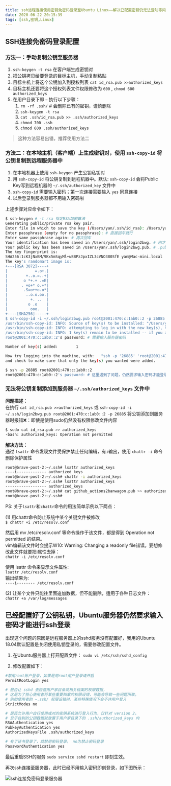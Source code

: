 ```yaml
---
title: ssh远程连接使用密钥免密码登录至Ubuntu Linux——解决已配置密钥仍无法登陆等问题
date: 2020-06-22 20:15:39
tags: [ssh,密钥,Linux]
---
```


## SSH连接免密码登录配置

### 方法一：手动复制公钥至服务器  

1. `ssh-keygen -t rsa` 在客户端生成密钥对  
2. 把公钥拷贝给要登录的目标主机，手动复制粘贴
3. 目标主机上将这个公钥加入到授权列表 `cat id_rsa.pub >>authorized_keys`  
4. 目标主机还要将这个授权列表文件权限修改为 `600` , `chmod 600 authorized_keys`  
5. 在用户目录下即 `~` 执行以下步骤：  
   1. `rm -rf .ssh/` # 会删除已有的密钥，谨慎删除
   2. `ssh-keygen -t rsa`
   3. `cat .ssh/id_rsa.pub >> .ssh/authorized_keys`
   4. `chmod 700 .ssh`
   5. `chmod 600 .ssh/authorized_keys`

> 这种方法容易出错，推荐使用方法二  

### **方法二：在本地主机（客户端）上生成密钥对，使用 `ssh-copy-id` 将公钥复制到远程服务器中**  

1. 在本地机器上使用 `ssh-keygen` 产生公钥私钥对
2. 用 `ssh-copy-id` 将公钥复制到远程机器中。默认: `ssh-copy-id` 会将Public Key写到远程机器的 `~/.ssh/authorized_key` 文件中
3. `ssh-copy-id` 需要输入密码；第一次连接需要输入 `yes` 同意连接
4. 以后登录到服务器都不用输入密码啦

上述步骤对应命令如下：

```bash
$ ssh-keygen # -t rsa 指定RSA加密算法
Generating public/private rsa key pair.
Enter file in which to save the key (/Users/yan/.ssh/id_rsa): /Users/yan/.ssh/login2bwg  # 指定密钥保存路径
Enter passphrase (empty for no passphrase): # 直接回车就行
Enter same passphrase again: # 再次回车
Your identification has been saved in /Users/yan/.ssh/login2bwg. # 刚才指定的密钥路径就是私钥文件的路径
Your public key has been saved in /Users/yan/.ssh/login2bwg.pub. # .pub结尾的是私钥所对应的公钥
The key fingerprint is:
SHA256:1cK3jNxBM/9Kx5mSqyMl+w8BPzJpxIZL3cVNO380SfE yan@Mac-mini.local
The key's randomart image is:
+---[RSA 3072]----+
|            =.o+.|
|        +..o.=..+|
|       o *+.+ .=E|
|      . +o+* o.+*|
|       .S=o++o.o*|
|        ..o.o.oo.|
|          +. ..  |
|         o .o    |
|          ooo.   |
+----[SHA256]-----+
$ ssh-copy-id -i ~/.ssh/login2bwg.pub root@2001:470:c:1ab0::2 -p 26885 # 将公钥复制到远程服务器的root用户目录
/usr/bin/ssh-copy-id: INFO: Source of key(s) to be installed: "/Users/yan/.ssh/login2bwg.pub"
/usr/bin/ssh-copy-id: INFO: attempting to log in with the new key(s), to filter out any that are already installed
/usr/bin/ssh-copy-id: INFO: 1 key(s) remain to be installed -- if you are prompted now it is to install the new keys
root@2001:470:c:1ab0::2's password: # 需要输入服务器密码

Number of key(s) added:        1

Now try logging into the machine, with:   "ssh -p '26885' 'root@2001:470:c:1ab0::2'"
and check to make sure that only the key(s) you wanted were added.

$ ssh -p 26885 root@2001:470:c:1ab0::2
root@2001:470:c:1ab0::2's password: # 这里遇到了问题，仍然要求输入密码才能登录。服务器端没有配置开启密钥登录，看下文的方法进行配置。
```

### 无法将公钥复制添加到服务器 `~/.ssh/authorized_keys` 文件中  

**问题描述：**  
在执行 `cat id_rsa.pub >>authorized_keys` 或 `ssh-copy-id -i ~/.ssh/login2bwg.pub root@2001:470:c:1ab0::2 -p 26885` 将公钥添加到服务器时报错❌：即使是使用sudo仍然没有权限修改文件内容  

```bash
$ sudo cat id_rsa.pub >> authorized_keys
-bash: authorized_keys: Operation not permitted
```

**解决方法：**  
通过 `lsattr` 命令发现文件受保护禁止任何编辑，有`i`输出，使用 `chattr -i` 命令删除保护属性

```bash
root@brave-post-2:~/.ssh# lsattr authorized_keys
----i------------- authorized_keys
root@brave-post-2:~/.ssh# chattr -i authorized_keys
root@brave-post-2:~/.ssh# lsattr authorized_keys
------------------ authorized_keys
root@brave-post-2:~/.ssh# cat github_actions2banwagon.pub >> authorized_keys # 已经能够修改authorized_keys的文件内容
root@brave-post-2:~/.ssh#

```

PS: 关于`lsattr`和`chattr`命令的用法简单示例以下两点：

(1) 用chattr命令防止系统中某个关键文件被修改  
`$ chattr +i /etc/resolv.conf`  

然后用 mv /etc/resolv.conf 等命令操作于该文件，都是得到 Operation not permitted 的结果。  
vim编辑该文件时会提示W10: Warning: Changing a readonly file错误。要想修改此文件就要把i属性去掉：  
`chattr -i /etc/resolv.conf`

使用 lsattr 命令来显示文件属性:  
`lsattr /etc/resolv.conf`  
输出结果为:  
`----i-------- /etc/resolv.conf`

(2) 让某个文件只能往里面追加数据，但不能删除，适用于各种日志文件：  
`chattr +a /var/log/messages`

## 已经配置好了公钥私钥，Ubuntu服务器仍然要求输入密码才能进行ssh登录

出现这个问题的原因是远程服务器上的sshd服务没有配置好，我用的Ubuntu 18.04默认配置是关闭使用私钥登录的，需要修改配置文件。

1. 在Ubuntu服务器上打开配置文件：  `sudo vi /etc/ssh/sshd_config`  

2. 修改配置如下：  

```bash
#禁用root账户登录，如果是用root用户登录请开启  
PermitRootLogin yes  

# 是否让 sshd 去检查用户家目录或相关档案的权限数据，  
# 这是为了担心使用者将某些重要档案的权限设错，可能会导致一些问题所致。  
# 例如使用者的 ~.ssh/ 权限设错时，某些特殊情况下会不许用户登入  
StrictModes no  

# 是否允许用户自行使用成对的密钥系统进行登入行为，仅针对 version 2。  
# 至于自制的公钥数据就放置于用户家目录下的 .ssh/authorized_keys 内  
RSAAuthentication yes  
PubkeyAuthentication yes  
AuthorizedKeysFile .ssh/authorized_keys  

# 有了证书登录了，就禁用密码登录。 no为禁止密码登录
PasswordAuthentication yes
```

最后重启SSH的服务 `sudo service sshd restart` 即刻生效。

再次ssh连接至服务器，此时已经不用输入密码即刻登录，如下图所示：

![ssh连接免密码登录服务器](./ssh.gif)
